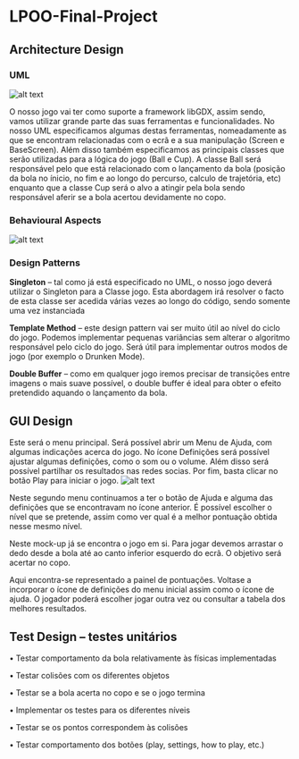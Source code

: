 # LPOO-Final-Project

## Architecture Design

### UML

![alt text](https://github.com/dolfander/LPOO-Final-Project/blob/master/ImagesREADME/uml.png "Logo Title Text 1")

O nosso jogo vai ter como suporte a framework libGDX, assim sendo, vamos utilizar grande parte das suas ferramentas e funcionalidades. No nosso UML especificamos algumas destas ferramentas, nomeadamente as que se encontram relacionadas com o ecrã e a sua manipulação (Screen e BaseScreen). Além disso também especificamos as principais classes que serão utilizadas para a lógica do jogo (Ball e Cup). A classe Ball será responsável pelo que está relacionado com o lançamento da bola (posição da bola no ínicio, no fim e ao longo do percurso, calculo de trajetória, etc) enquanto que a classe Cup será o alvo a atingir pela bola sendo responsável aferir se a bola acertou devidamente no copo.

### Behavioural Aspects

![alt text](https://github.com/dolfander/LPOO-Final-Project/blob/master/ImagesREADME/bahaviour.png "Logo Title Text 2")

### Design Patterns

**Singleton** – tal como já está especificado no UML, o nosso jogo deverá utilizar o Singleton para
a Classe jogo. Esta abordagem irá resolver o facto de esta classe ser acedida várias vezes ao
longo do código, sendo somente uma vez instanciada

**Template Method** – este design pattern vai ser muito útil ao nível do ciclo do jogo. Podemos
implementar pequenas variâncias sem alterar o algoritmo responsável pelo ciclo do jogo. Será
útil para implementar outros modos de jogo (por exemplo o Drunken Mode).

**Double Buffer** – como em qualquer jogo iremos precisar de transições entre imagens o mais
suave possível, o double buffer é ideal para obter o efeito pretendido aquando o lançamento
da bola.

## GUI Design

Este será o menu principal. Será possível abrir um Menu de Ajuda, com algumas indicações acerca do jogo. No ícone Definições será possível ajustar algumas definições, como o som ou o volume. Além disso será possível partilhar os resultados nas redes socias. Por fim, basta clicar no botão Play para iniciar o jogo.
![alt text](https://github.com/dolfander/LPOO-Final-Project/blob/master/ImagesREADME/play.png "Logo Title Text 3")


Neste segundo menu
continuamos a ter o botão de
Ajuda e alguma das definições
que se encontravam no ícone
anterior. É possível escolher o
nível que se pretende, assim
como ver qual é a melhor
pontuação obtida nesse mesmo
nível.

Neste mock-up já se encontra
o jogo em si. Para jogar
devemos arrastar o dedo
desde a bola até ao canto
inferior esquerdo do ecrã. O
objetivo será acertar no copo.

Aqui encontra-se representado
a painel de pontuações. Voltase
a incorporar o ícone de
definições do menu inicial
assim como o ícone de ajuda. O
jogador poderá escolher jogar
outra vez ou consultar a tabela
dos melhores resultados.

## Test Design – testes unitários

• Testar comportamento da bola relativamente às físicas implementadas

• Testar colisões com os diferentes objetos

• Testar se a bola acerta no copo e se o jogo termina

• Implementar os testes para os diferentes níveis

• Testar se os pontos correspondem às colisões

• Testar comportamento dos botões (play, settings, how to play, etc.)
